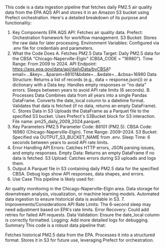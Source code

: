 This code is a data ingestion pipeline that fetches daily PM2.5 air quality data from the EPA AQS API and stores it in an Amazon S3 bucket using Prefect orchestration. Here's a detailed breakdown of its purpose and functionality:

1. Key Components
EPA AQS API: Fetches air quality data.
Prefect: Orchestration framework for workflow management.
S3 Bucket: Stores the raw data for later processing.
Environment Variables: Configured via .env file for credentials and parameters.
2. What the Code Does
A. Fetches PM2.5 Data
Target: Daily PM2.5 data for the CBSA "Chicago-Naperville-Elgin" (CBSA_CODE = "16980").
Time Range: From 2009 to 2024.
API Endpoint:
https://aqs.epa.gov/data/api/dailyData/byCBSA?
email=...&key=...&param=88101&bdate=...&edate=...&cbsa=16980
Data Structure:
Returns a list of records (e.g., data = response.json()) or a dictionary with a Data key.
Handles empty responses or "no data" errors.
Sleeps between years to avoid API rate limits (6 seconds).
B. Processes Data
Combines data from all years into a single Pandas DataFrame.
Converts the date_local column to a datetime format.
Validates that data is fetched (if no data, returns an empty DataFrame).
C. Stores Data in S3
Uploads the DataFrame as a Parquet file to the specified S3 bucket.
Uses Prefect's S3Bucket block for S3 interaction.
File name: pm25_daily_2009_2024.parquet.
3. Key Parameters
PM2.5 Parameter Code: 88101 (PM2.5).
CBSA Code: 16980 (Chicago-Naperville-Elgin).
Time Range: 2009–2024.
S3 Bucket: Specified via OUTPUT_S3_BUCKET_NAME from .env.
Sleep Time: 6 seconds between years to avoid API rate limits.
4. Error Handling
API Errors: Catches HTTP errors, JSON parsing issues, and empty responses.
Empty Data: Returns an empty DataFrame if no data is fetched.
S3 Upload: Catches errors during S3 uploads and logs them.
5. Output
A Parquet file in S3 containing daily PM2.5 data for the specified CBSA.
Debug logs show API responses, data shapes, and errors.
6. Use Case
This pipeline is likely used for:

Air quality monitoring in the Chicago-Naperville-Elgin area.
Data storage for downstream analysis, visualization, or machine learning models.
Automated data ingestion to ensure historical data is available in S3.
7. Improvements/Considerations
API Rate Limits: The 6-second sleep may need adjustment based on EPA's rate limits.
Error Recovery: Could add retries for failed API requests.
Data Validation: Ensure the date_local column is correctly formatted.
Logging: Add more detailed logs for debugging.
Summary
This code is a robust data pipeline that:

Fetches historical PM2.5 data from the EPA.
Processes it into a structured format.
Stores it in S3 for future use, leveraging Prefect for orchestration.
